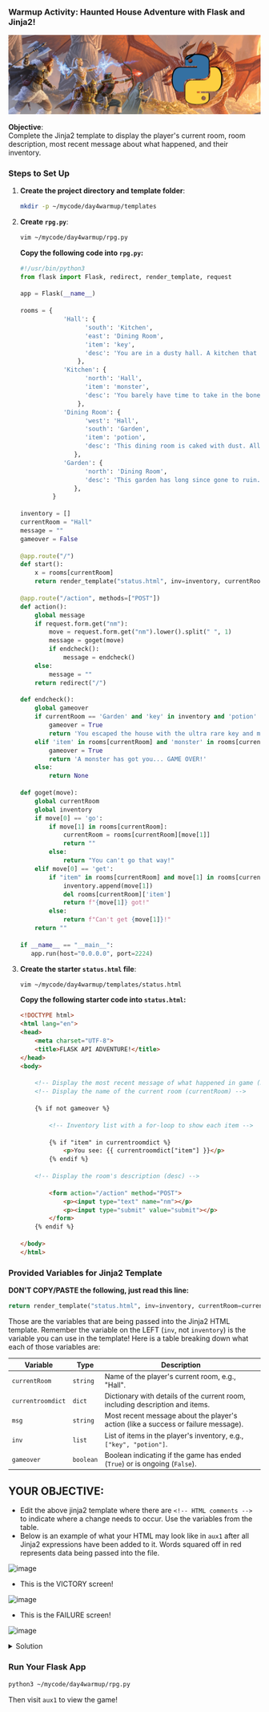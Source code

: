 ### Warmup Activity: Haunted House Adventure with Flask and Jinja2!

![Image description](https://github.com/csfeeser/images/blob/master/pythondragon.png?raw=true)

**Objective**:  
Complete the Jinja2 template to display the player's current room, room description, most recent message about what happened, and their inventory.

### Steps to Set Up

1. **Create the project directory and template folder**:

    ```bash
    mkdir -p ~/mycode/day4warmup/templates
    ```

0. **Create `rpg.py`**:

    ```bash
    vim ~/mycode/day4warmup/rpg.py
    ```

    **Copy the following code into `rpg.py`:**

    ```python
    #!/usr/bin/python3
    from flask import Flask, redirect, render_template, request

    app = Flask(__name__)

    rooms = {
                'Hall': {
                      'south': 'Kitchen',
                      'east': 'Dining Room',
                      'item': 'key',
                      'desc': 'You are in a dusty hall. A kitchen that smells of death is to the south. An equally dusty dining room lies to the east.'
                    },
                'Kitchen': {
                      'north': 'Hall',
                      'item': 'monster',
                      'desc': 'You barely have time to take in the bone-strewn kitchen before a monster rises from the shadows and LUNGES AT YOU!'
                    },
                'Dining Room': {
                      'west': 'Hall',
                      'south': 'Garden',
                      'item': 'potion',
                      'desc': 'This dining room is caked with dust. All of the food has long since been eaten by rats.'
                   },
                'Garden': {
                      'north': 'Dining Room',
                      'desc': 'This garden has long since gone to ruin. A rusty gate with a barely legible sign reads "I OPEN ONLY FOR THE HOLDER OF BOTH KEY AND POTION."'
                   },
             }

    inventory = []
    currentRoom = "Hall"
    message = ""
    gameover = False

    @app.route("/")
    def start():
        x = rooms[currentRoom]
        return render_template("status.html", inv=inventory, currentRoom=currentRoom, currentroomdict=x, msg=message, gameover=gameover)

    @app.route("/action", methods=["POST"])
    def action():
        global message
        if request.form.get("nm"):
            move = request.form.get("nm").lower().split(" ", 1)
            message = goget(move)
            if endcheck():
                message = endcheck()
        else:
            message = ""
        return redirect("/")

    def endcheck():
        global gameover
        if currentRoom == 'Garden' and 'key' in inventory and 'potion' in inventory:
            gameover = True
            return 'You escaped the house with the ultra rare key and magic potion... YOU WIN!'
        elif 'item' in rooms[currentRoom] and 'monster' in rooms[currentRoom]['item']:
            gameover = True
            return 'A monster has got you... GAME OVER!'
        else:
            return None

    def goget(move):
        global currentRoom
        global inventory
        if move[0] == 'go':
            if move[1] in rooms[currentRoom]:
                currentRoom = rooms[currentRoom][move[1]]
                return ""
            else:
                return "You can't go that way!"
        elif move[0] == 'get':
            if "item" in rooms[currentRoom] and move[1] in rooms[currentRoom]['item']:
                inventory.append(move[1])
                del rooms[currentRoom]['item']
                return f"{move[1]} got!"
            else:
                return f"Can't get {move[1]}!"
        return ""

    if __name__ == "__main__":
       app.run(host="0.0.0.0", port=2224)
    ```

0. **Create the starter `status.html` file**:

    ```bash
    vim ~/mycode/day4warmup/templates/status.html
    ```

    **Copy the following starter code into `status.html`:**

    ```html
    <!DOCTYPE html>
    <html lang="en">
    <head>
        <meta charset="UTF-8">
        <title>FLASK API ADVENTURE!</title>
    </head>
    <body>

        <!-- Display the most recent message of what happened in game (msg) -->
        <!-- Display the name of the current room (currentRoom) -->
    
        {% if not gameover %}

            <!-- Inventory list with a for-loop to show each item -->
            
            {% if "item" in currentroomdict %}
                <p>You see: {{ currentroomdict["item"] }}</p>
            {% endif %}

        <!-- Display the room's description (desc) -->
       
            <form action="/action" method="POST">
                <p><input type="text" name="nm"></p>
                <p><input type="submit" value="submit"></p>
            </form>
        {% endif %}

    </body>
    </html>
    ```

### Provided Variables for Jinja2 Template

**DON'T COPY/PASTE the following, just read this line:**

```python
return render_template("status.html", inv=inventory, currentRoom=currentRoom, currentroomdict=x, msg=message, gameover=gameover)
```

Those are the variables that are being passed into the Jinja2 HTML template. Remember the variable on the LEFT (`inv`, not `inventory`) is the variable you can use in the template! Here is a table breaking down what each of those variables are:

| Variable         | Type     | Description                                                                                     |
|------------------|----------|-------------------------------------------------------------------------------------------------|
| `currentRoom`    | `string` | Name of the player's current room, e.g., "Hall".                                                |
| `currentroomdict`| `dict`   | Dictionary with details of the current room, including description and items.                   |
| `msg`            | `string` | Most recent message about the player's action (like a success or failure message).              |
| `inv`            | `list`   | List of items in the player's inventory, e.g., `["key", "potion"]`.                            |
| `gameover`       | `boolean`| Boolean indicating if the game has ended (`True`) or is ongoing (`False`).                      |

## YOUR OBJECTIVE:

- Edit the above jinja2 template where there are `<!-- HTML comments -->` to indicate where a change needs to occur. Use the variables from the table.
- Below is an example of what your HTML may look like in `aux1` after all Jinja2 expressions have been added to it. Words squared off in red represents data being passed into the file.

![image](https://github.com/user-attachments/assets/c96c9568-aa90-4c0d-b12a-26b9cf75f531)

- This is the VICTORY screen!

![image](https://github.com/user-attachments/assets/24cc210e-adac-4a63-8c77-c50764d94063)

- This is the FAILURE screen!

![image](https://github.com/user-attachments/assets/f9e84cf7-d445-4d7a-a9a4-3f275fe3f63a)

<details>
<summary>Solution</summary>

```html
<!DOCTYPE html>
<html lang="en">
<head>
    <meta charset="UTF-8">
    <title>FLASK API ADVENTURE!</title>
</head>
<body>

    <!-- Display the most recent message -->
    <p><strong>{{ msg }}</strong></p>

    <!-- Display the name of the current room -->
    <p>You are in the {{ currentRoom }}.</p>
    
    {% if not gameover %}

        <!-- Inventory list -->
        <p>Inventory:</p>
        <ul>
            {% for item in inv %}
                <li>{{ item }}</li>
            {% endfor %}
        </ul>
        
        {% if "item" in currentroomdict %}
            <p>You see: {{ currentroomdict["item"] }}</p>
        {% endif %}

    <!-- Display the room's description -->
    <p>{{ currentroomdict.desc }}</p>
        
        <form action="/action" method="POST">
            <p><input type="text" name="nm"></p>
            <p><input type="submit" value="submit"></p>
        </form>
    {% endif %}

</body>
</html>
```

</details>

### Run Your Flask App
```bash
python3 ~/mycode/day4warmup/rpg.py
```

Then visit `aux1` to view the game!
